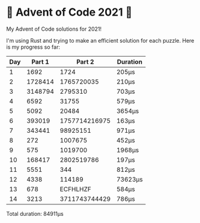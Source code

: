 # 🎄 Advent of Code 2021 🎅
My Advent of Code solutions for 2021!

I'm using Rust and trying to make an efficient solution for each puzzle.
Here is my progress so far:


| Day | Part 1  | Part 2        | Duration |
|-----|---------|---------------|----------|
| 1   | 1692    | 1724          | 205μs    |
| 2   | 1728414 | 1765720035    | 210μs    |
| 3   | 3148794 | 2795310       | 703μs    |
| 4   | 6592    | 31755         | 579μs    |
| 5   | 5092    | 20484         | 3654μs   |
| 6   | 393019  | 1757714216975 | 163μs    |
| 7   | 343441  | 98925151      | 971μs    |
| 8   | 272     | 1007675       | 452μs    |
| 9   | 575     | 1019700       | 1968μs   |
| 10  | 168417  | 2802519786    | 197μs    |
| 11  | 5551    | 344           | 812μs    |
| 12  | 4338    | 114189        | 73623μs  |
| 13  | 678     | ECFHLHZF      | 584μs    |
| 14  | 3213    | 3711743744429 | 786μs    |

Total duration: 84911μs